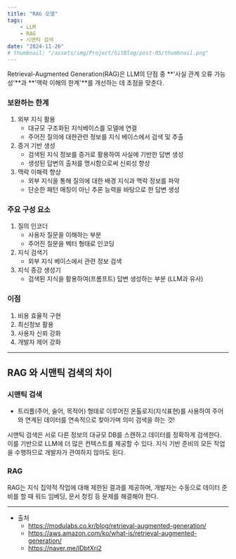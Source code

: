 ```yaml
---
title: "RAG 모델"
tags:
    - LLM
    - RAG
    - 시맨틱 검색
date: "2024-11-26"
# thumbnail: "/assets/img/Project/GitBlog/post-05/thumbnail.png"
---
```


Retrieval-Augmented Generation(RAG)은 LLM의 단점 중 **'사실 관계 오류 가능성'**과 **'맥락 이해의 한계'**를 개선하는 데 초점을 맞춘다.

### 보완하는 한계
1. 외부 지식 활용
    - 대규모 구조화된 지식베이스를 모델에 연결
    - 주어진 질의에 대한관련 정보를 지식 베이스에서 검색 및 추출
2. 증거 기반 생성
    - 검색된 지식 정보를 증거로 활용하여 사실에 기반한 답변 생성
    - 생성된 답변의 출처를 명시함으로써 신뢰성 향상
3. 맥락 이해력 향상
    - 외부 지식을 통해 질의에 대한 배경 지식과 맥락 정보를 파악
    - 단순한 패턴 매칭이 아닌 추론 능력을 바탕으로 한 답변 생성

### 주요 구성 요소
1. 질의 인코더
    - 사용자 질문을 이해하는 부분
    - 주어진 질문을 벡터 형태로 인코딩
2. 지식 검색기
    - 외부 지식 베이스에서 관련 정보 검색
3. 지식 증강 생성기
    - 검색된 지식을 활용하여(프롬프트) 답변 생성하는 부분 (LLM과 유사)

### 이점
1. 비용 효율적 구현
2. 최신정보 활용
3. 사용자 신뢰 강화
4. 개발자 제어 강화

---

## RAG 와 시맨틱 검색의 차이

###  시맨틱 검색
- 트리플(주어, 술어, 목적어) 형태로 이루어진 온톨로지(지식표현)를 사용하여 주어와 연계된 데이터를 연속적으로 찾아가며 의미 검색을 하는 것!

시맨틱 검색은 서로 다른 정보의 대규모 DB를 스캔하고 데이터를 정확하게 검색한다.
이를 기반으로 LLM에 더 많은 컨텍스트를 제공할 수 있다.
지식 기반 준비의 모든 작업을 수행하므로 개발자가 관여하지 않아도 된다.

### RAG
RAG는 지식 집약적 작업에 대해 제한된 결과를 제공하며, 개발자는 수동으로 데이터 준비를 할 때 워드 임베딩, 문서 청킹 등 문제를 해결해야 한다.

---

- 출처
    - <https://modulabs.co.kr/blog/retrieval-augmented-generation/>
    - <https://aws.amazon.com/ko/what-is/retrieval-augmented-generation/>
    - <https://naver.me/IDbtXrj2>